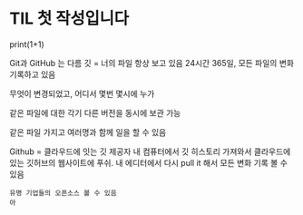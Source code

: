 # TIL 첫 작성입니다
print(1+1)

Git과 GitHub 는 다름
깃 = 너의 파일 항상 보고 있음 24시간 365일, 모든 파일의 변화 기록하고 있음

무엇이 변경되었고, 어디서 몇번 몇시에 누가

같은 파일에 대한 각기 다른 버전을 동시에 보관 가능

같은 파일 가지고 여러명과 함께 일을 할 수 있음

Github = 클라우드에 잇는 깃 제공자
    내 컴퓨터에서 깃 히스토리 가져와서 클라우드에 있는
    깃허브의 웹사이트에 푸쉬.
    내 에디터에서 다시 pull it 해서 모든 변화 기록 볼 수 있음

    유명 기업들의 오픈소스 볼 수 있음
    아
